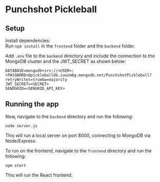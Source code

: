 # Punchshot Pickleball

## Setup

Install dependencies:  
Run `npm install` in the `frontend` folder and the `backend` folder.

Add `.env` file to the `backend` directory and include the connection to the MongoDB cluster and the JWT_SECRET as shown below:

```
DATABASE=mongodb+srv://<USER>:<PASSWORD>@pickleballdb.iuwzm8g.mongodb.net/PunchshotPickleball?retryWrites=true&w=majority
JWT_SECRET=<SECRET>
SENDGRID=<SENGRID_API_KEY>
```

## Running the app

Now, navigate to the `backend` directory and run the following:

```
node server.js
```

This will run a local server on port 8000, connecting to MongoDB via Node/Express.

To run on the frontend, navigate to the `frontend` directory and run the following:

```
npm start
```

This will run the React frontend.

